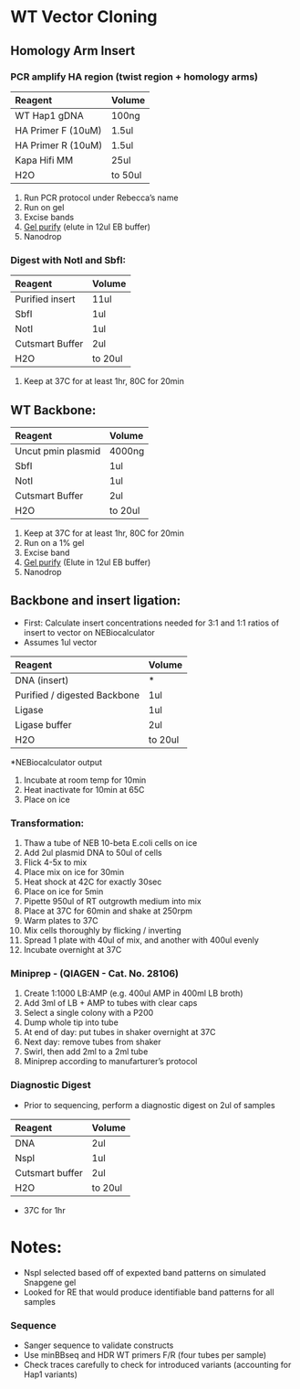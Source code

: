 # WT Vector Cloning 

## Homology Arm Insert

### PCR amplify HA region (twist region + homology arms)

| Reagent | Volume |
| :--- | :--- |
| WT Hap1 gDNA	| 100ng |
| HA Primer F (10uM)	| 1.5ul |
| HA Primer R (10uM)	| 1.5ul |
| Kapa Hifi MM |	25ul |
| H2O	| to 50ul |

1.	Run PCR protocol under Rebecca’s name 
2.	Run on gel
3.	Excise bands 
4.	[Gel purify](https://github.com/vb9Sanger/5-UTR-SGE/blob/main/WetLab_Protocols/gel_purification.md) (elute in 12ul EB buffer) 
5.	Nanodrop 

### Digest with NotI and SbfI:

| Reagent | Volume |
| :--- | :--- |
| Purified insert |	11ul |
| SbfI	| 1ul |
|NotI |	1ul |
|Cutsmart Buffer |	2ul |
|H2O |	to 20ul |

1.	Keep at 37C for at least 1hr, 80C for 20min



## WT Backbone:

| Reagent | Volume |
| :--- | :--- |
| Uncut pmin plasmid |	4000ng |
| SbfI	| 1ul |
| NotI |	1ul |
| Cutsmart Buffer |	2ul |
| H2O |	to 20ul |

1.	Keep at 37C for at least 1hr, 80C for 20min
2.	Run on a 1% gel 
3.	Excise band 
4.	[Gel purify](https://github.com/vb9Sanger/5-UTR-SGE/blob/main/WetLab_Protocols/gel_purification.md) (Elute in 12ul EB buffer)
5.	Nanodrop


## Backbone and insert ligation: 

* First: Calculate insert concentrations needed for 3:1 and 1:1 ratios of insert to vector on NEBiocalculator 
* Assumes 1ul vector 

| Reagent | Volume |
| :--- | :--- |
|DNA (insert)	| * |
|Purified / digested Backbone |	1ul |
| Ligase |	1ul |
| Ligase buffer |	2ul | 
| H2O	| to 20ul |

*NEBiocalculator output 

1.	Incubate at room temp for 10min 
2.	Heat inactivate for 10min at 65C
3.	Place on ice 


### Transformation: 

1. Thaw a tube of NEB 10-beta E.coli cells on ice
2. Add 2ul plasmid DNA to 50ul of cells
3. Flick 4-5x to mix
4. Place mix on ice for 30min
5. Heat shock at 42C for exactly 30sec
6. Place on ice for 5min
7. Pipette 950ul of RT outgrowth medium into mix
8. Place at 37C for 60min and shake at 250rpm
9. Warm plates to 37C
10. Mix cells thoroughly by flicking / inverting
11. Spread 1 plate with 40ul of mix, and another with 400ul evenly
12. Incubate overnight at 37C

### Miniprep - (QIAGEN - Cat. No. 28106)

1. Create 1:1000 LB:AMP (e.g. 400ul AMP in 400ml LB broth)
2. Add 3ml of LB + AMP to tubes with clear caps
3. Select a single colony with a P200
4. Dump whole tip into tube
5. At end of day: put tubes in shaker overnight at 37C
6. Next day: remove tubes from shaker
7. Swirl, then add 2ml to a 2ml tube 
8. Miniprep according to manufarturer’s protocol

  
### Diagnostic Digest 
* Prior to sequencing, perform a diagnostic digest on 2ul of samples 

| Reagent | Volume |
| :--- | :--- |
| DNA	| 2ul |
| NspI	| 1ul |
| Cutsmart buffer |	2ul |
| H2O	| to 20ul |
* 37C for 1hr

# Notes:
* NspI selected based off of expexted band patterns on simulated Snapgene gel
* Looked for RE that would produce identifiable band patterns for all samples 

### Sequence 
* Sanger sequence to validate constructs
* Use minBBseq and HDR WT primers F/R (four tubes per sample)
* Check traces carefully to check for introduced variants (accounting for Hap1 variants)




